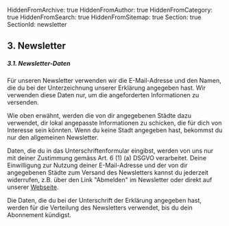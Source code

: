 HiddenFromArchive: true
HiddenFromAuthor: true
HiddenFromCategory: true
HiddenFromSearch: true
HiddenFromSitemap: true
Section: true
SectionId: newsletter

## 3. Newsletter

##### 3.1. Newsletter-Daten

Für unseren Newsletter verwenden wir die E-Mail-Adresse und den Namen, die du bei der Unterzeichnung unserer Erklärung angegeben hast. Wir verwenden diese Daten nur, um die angeforderten Informationen zu versenden.

Wie oben erwähnt, werden die von dir angegebenen Städte dazu verwendet, dir lokal angepasste Informationen zu schicken, die für dich von Interesse sein könnten. Wenn du keine Stadt angegeben hast, bekommst du nur den allgemeinen Newsletter.

Daten, die du in das Unterschriftenformular eingibst, werden von uns nur mit deiner Zustimmung gemäss Art. 6 (1) (a) DSGVO verarbeitet. Deine Einwilligung zur Nutzung deiner E-Mail-Adresse und der von dir angegebenen Städte zum Versand des Newsletters kannst du jederzeit widerrufen, z.B. über den Link "Abmelden" im Newsletter oder direkt auf unserer [Webseite](https://filmmakersforfuture.org/newsletter/).

Die Daten, die du bei der Unterschrift der Erklärung angegeben hast, werden für die Verteilung des Newsletters verwendet, bis du dein Abonnement kündigst.
